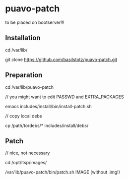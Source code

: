 puavo-patch
===========

to be placed on bootserver!!!


## Installation

 cd /var/lib/

 git clone https://github.com/basilstotz/puavo-patch.git


## Preparation

 cd /var/lib/puavo-patch 

 // you might want to edit PASSWD and EXTRA_PACKAGES

 emacs includes/install/bin/install-patch.sh

 // copy local debs

 cp /path/to/debs/* includes/install/debs/

## Patch


  // nice, not necessary

  cd /opt/ltsp/images/

  /var/lib/puavo-patch/bin/patch.sh IMAGE  (without .img!)


